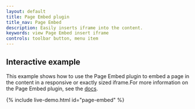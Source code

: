 ```yaml
---
layout: default
title: Page Embed plugin
title_nav: Page Embed
description: Easily inserts iframe into the content.
keywords: view Page Embed insert iframe
controls: toolbar button, menu item
---
```



## Interactive example


This example shows how to use the Page Embed plugin to embed a page in the content in a responsive or exactly sized iframe.For more information on the Page Embed plugin, see the [docs]({{site.baseurl}}/plugins/pageembed/).

{% include live-demo.html id="page-embed" %}